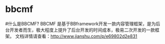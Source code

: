 # bbcmf

#什么是BBCMF?
BBCMF 是基于BBframework开发一款内容管理框架，是为后台开发者而生，极大程度上提升了后台开发的时间成本，极易二次开发的一款框架。
文档详情请查看：http://www.jianshu.com/p/e69802d2e831
